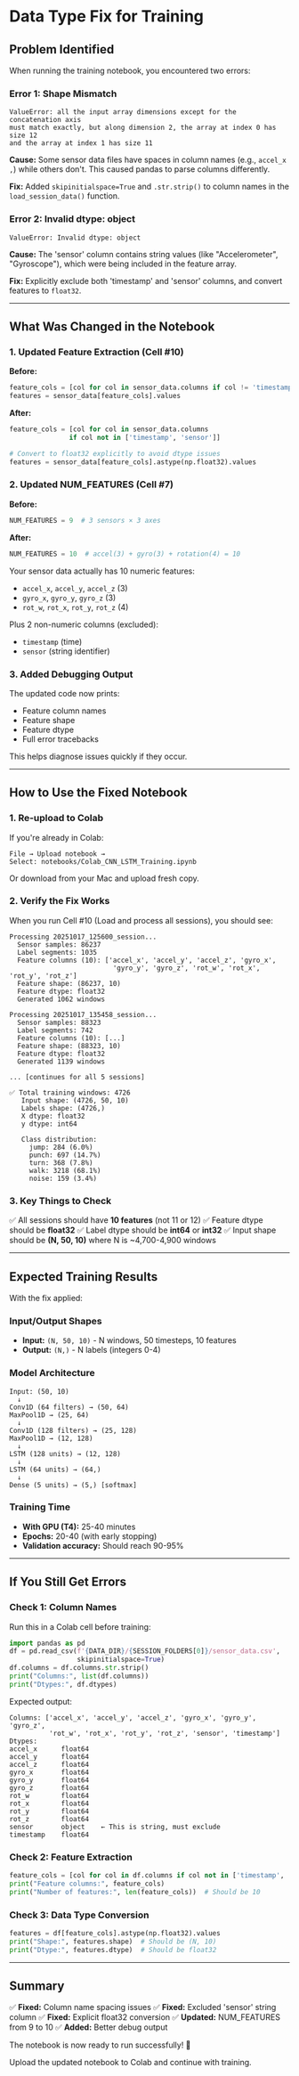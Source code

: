 # Data Type Fix for Training

## Problem Identified

When running the training notebook, you encountered two errors:

### Error 1: Shape Mismatch
```
ValueError: all the input array dimensions except for the concatenation axis
must match exactly, but along dimension 2, the array at index 0 has size 12
and the array at index 1 has size 11
```

**Cause:** Some sensor data files have spaces in column names (e.g., `accel_x        ,`) while others don't. This caused pandas to parse columns differently.

**Fix:** Added `skipinitialspace=True` and `.str.strip()` to column names in the `load_session_data()` function.

### Error 2: Invalid dtype: object
```
ValueError: Invalid dtype: object
```

**Cause:** The 'sensor' column contains string values (like "Accelerometer", "Gyroscope"), which were being included in the feature array.

**Fix:** Explicitly exclude both 'timestamp' and 'sensor' columns, and convert features to `float32`.

---

## What Was Changed in the Notebook

### 1. Updated Feature Extraction (Cell #10)

**Before:**
```python
feature_cols = [col for col in sensor_data.columns if col != 'timestamp']
features = sensor_data[feature_cols].values
```

**After:**
```python
feature_cols = [col for col in sensor_data.columns
               if col not in ['timestamp', 'sensor']]

# Convert to float32 explicitly to avoid dtype issues
features = sensor_data[feature_cols].astype(np.float32).values
```

### 2. Updated NUM_FEATURES (Cell #7)

**Before:**
```python
NUM_FEATURES = 9  # 3 sensors × 3 axes
```

**After:**
```python
NUM_FEATURES = 10  # accel(3) + gyro(3) + rotation(4) = 10
```

Your sensor data actually has 10 numeric features:
- `accel_x`, `accel_y`, `accel_z` (3)
- `gyro_x`, `gyro_y`, `gyro_z` (3)
- `rot_w`, `rot_x`, `rot_y`, `rot_z` (4)

Plus 2 non-numeric columns (excluded):
- `timestamp` (time)
- `sensor` (string identifier)

### 3. Added Debugging Output

The updated code now prints:
- Feature column names
- Feature shape
- Feature dtype
- Full error tracebacks

This helps diagnose issues quickly if they occur.

---

## How to Use the Fixed Notebook

### 1. Re-upload to Colab

If you're already in Colab:
```
File → Upload notebook →
Select: notebooks/Colab_CNN_LSTM_Training.ipynb
```

Or download from your Mac and upload fresh copy.

### 2. Verify the Fix Works

When you run Cell #10 (Load and process all sessions), you should see:

```
Processing 20251017_125600_session...
  Sensor samples: 86237
  Label segments: 1035
  Feature columns (10): ['accel_x', 'accel_y', 'accel_z', 'gyro_x',
                          'gyro_y', 'gyro_z', 'rot_w', 'rot_x', 'rot_y', 'rot_z']
  Feature shape: (86237, 10)
  Feature dtype: float32
  Generated 1062 windows

Processing 20251017_135458_session...
  Sensor samples: 88323
  Label segments: 742
  Feature columns (10): [...]
  Feature shape: (88323, 10)
  Feature dtype: float32
  Generated 1139 windows

... [continues for all 5 sessions]

✅ Total training windows: 4726
   Input shape: (4726, 50, 10)
   Labels shape: (4726,)
   X dtype: float32
   y dtype: int64

   Class distribution:
     jump: 284 (6.0%)
     punch: 697 (14.7%)
     turn: 368 (7.8%)
     walk: 3218 (68.1%)
     noise: 159 (3.4%)
```

### 3. Key Things to Check

✅ All sessions should have **10 features** (not 11 or 12)
✅ Feature dtype should be **float32**
✅ Label dtype should be **int64** or **int32**
✅ Input shape should be **(N, 50, 10)** where N is ~4,700-4,900 windows

---

## Expected Training Results

With the fix applied:

### Input/Output Shapes
- **Input:** `(N, 50, 10)` - N windows, 50 timesteps, 10 features
- **Output:** `(N,)` - N labels (integers 0-4)

### Model Architecture
```
Input: (50, 10)
  ↓
Conv1D (64 filters) → (50, 64)
MaxPool1D → (25, 64)
  ↓
Conv1D (128 filters) → (25, 128)
MaxPool1D → (12, 128)
  ↓
LSTM (128 units) → (12, 128)
  ↓
LSTM (64 units) → (64,)
  ↓
Dense (5 units) → (5,) [softmax]
```

### Training Time
- **With GPU (T4):** 25-40 minutes
- **Epochs:** 20-40 (with early stopping)
- **Validation accuracy:** Should reach 90-95%

---

## If You Still Get Errors

### Check 1: Column Names
Run this in a Colab cell before training:
```python
import pandas as pd
df = pd.read_csv(f'{DATA_DIR}/{SESSION_FOLDERS[0]}/sensor_data.csv',
                 skipinitialspace=True)
df.columns = df.columns.str.strip()
print("Columns:", list(df.columns))
print("Dtypes:", df.dtypes)
```

Expected output:
```
Columns: ['accel_x', 'accel_y', 'accel_z', 'gyro_x', 'gyro_y', 'gyro_z',
          'rot_w', 'rot_x', 'rot_y', 'rot_z', 'sensor', 'timestamp']
Dtypes:
accel_x      float64
accel_y      float64
accel_z      float64
gyro_x       float64
gyro_y       float64
gyro_z       float64
rot_w        float64
rot_x        float64
rot_y        float64
rot_z        float64
sensor       object    ← This is string, must exclude
timestamp    float64
```

### Check 2: Feature Extraction
```python
feature_cols = [col for col in df.columns if col not in ['timestamp', 'sensor']]
print("Feature columns:", feature_cols)
print("Number of features:", len(feature_cols))  # Should be 10
```

### Check 3: Data Type Conversion
```python
features = df[feature_cols].astype(np.float32).values
print("Shape:", features.shape)  # Should be (N, 10)
print("Dtype:", features.dtype)  # Should be float32
```

---

## Summary

✅ **Fixed:** Column name spacing issues
✅ **Fixed:** Excluded 'sensor' string column
✅ **Fixed:** Explicit float32 conversion
✅ **Updated:** NUM_FEATURES from 9 to 10
✅ **Added:** Better debug output

The notebook is now ready to run successfully! 🎉

Upload the updated notebook to Colab and continue with training.

